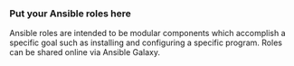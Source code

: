 ### Put your Ansible roles here

Ansible roles are intended to be modular components which accomplish a specific goal such as installing and configuring a specific program. Roles can be shared online via Ansible Galaxy.
